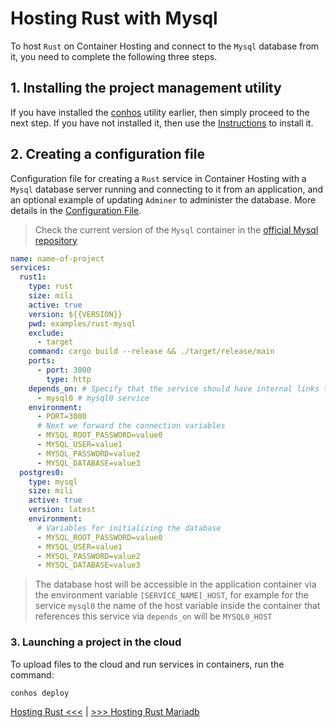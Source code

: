 # Hosting Rust with Mysql

To host `Rust` on Container Hosting and connect to the `Mysql` database from it, you need to complete the following three steps.

## 1. Installing the project management utility

If you have installed the [conhos](https://www.npmjs.com/package/conhos) utility earlier, then simply proceed to the next step. If you have not installed it, then use the [Instructions](./GettingStarted.md) to install it.

## 2. Creating a configuration file

Configuration file for creating a `Rust` service in Container Hosting with a `Mysql` database server running and connecting to it from an application, and an optional example of updating `Adminer` to administer the database. More details in the [Configuration File](./ConfigFile.md).

> Check the current version of the `Mysql` container in the [official Mysql repository](https://hub.docker.com/_/mysql/tags)

```yml
name: name-of-project
services:
  rust1:
    type: rust
    size: mili
    active: true
    version: ${{VERSION}}
    pwd: examples/rust-mysql
    exclude:
      - target
    command: cargo build --release && ./target/release/main
    ports:
      - port: 3000
        type: http
    depends_on: # Specify that the service should have internal links to
      - mysql0 # mysql0 service
    environment:
      - PORT=3000
      # Next we forward the connection variables
      - MYSQL_ROOT_PASSWORD=value0
      - MYSQL_USER=value1
      - MYSQL_PASSWORD=value2
      - MYSQL_DATABASE=value3
  postgres0:
    type: mysql
    size: mili
    active: true
    version: latest
    environment:
      # Variables for initializing the database
      - MYSQL_ROOT_PASSWORD=value0
      - MYSQL_USER=value1
      - MYSQL_PASSWORD=value2
      - MYSQL_DATABASE=value3
```

> The database host will be accessible in the application container via the environment variable `[SERVICE_NAME]_HOST`, for example for the service `mysql0` the name of the host variable inside the container that references this service via `depends_on` will be `MYSQL0_HOST`

### 3. Launching a project in the cloud

To upload files to the cloud and run services in containers, run the command:

```sh
conhos deploy
```

[Hosting Rust  <<<](./HostingRust.md) | [>>> Hosting Rust Mariadb](./GettingsStarted.md)
